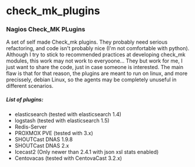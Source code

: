 # check_mk_plugins
### Nagios Check_MK PLugins

A set of self made Check_mk plugins.
They probably need serious refactoring, and code isn't probably nice (I'm not comfortable with python).
Although I try to stick to recommended practices at developing check_mk modules, this work may not work to everyoone...
They but work for me, I just want to share the code, just in case someone is interested.
The main flaw is that for that reason, the plugins are meant to run on linux, and more precissely, debian Linux, so the agents may be completely unuseful in different scenarios.


##### List of plugins:
- elasticsearch (tested with elasticsearch 1.4)
- logstash (tested with elasticsearch 1.5)
- Redis-Server
- PROXMOX PVE (tested with 3.x)
- SHOUTCast DNAS 1.9.8
- SHOUTCast DNAS 2.x
- Icecast2 (Only newer than 2.4.1 with json xsl stats enabled)
- Centovacas (tested with CentovaCast 3.2.x)
